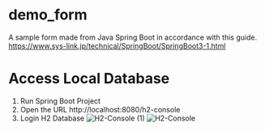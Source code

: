 # demo_form
A sample form made from Java Spring Boot in accordance with this guide.
https://www.sys-link.jp/technical/SpringBoot/SpringBoot3-1.html

# Access Local Database
1. Run Spring Boot Project
2. Open the URL http://localhost:8080/h2-console
3. Login H2 Database
![H2-Console (1)](https://github.com/hardreggaecafe/demo_form/assets/1254765/66ca91c4-d01c-4222-a436-685f136c2f61)
![H2-Console](https://github.com/hardreggaecafe/demo_form/assets/1254765/b14e3761-29fd-4f14-8448-f00c962124b5)
